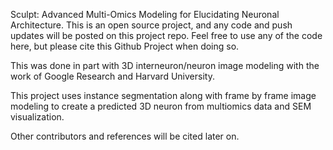 Sculpt: Advanced Multi-Omics Modeling for Elucidating Neuronal Architecture. This is an open source project, and any code and push updates will be posted on this project repo. Feel free to use any of the code here, but please cite this Github Project when doing so.

This was done in part with 3D interneuron/neuron image modeling with the work of Google Research and Harvard University.

This project uses instance segmentation along with frame by frame image modeling to create a predicted 3D neuron from multiomics data and SEM visualization.

Other contributors and references will be cited later on. 
